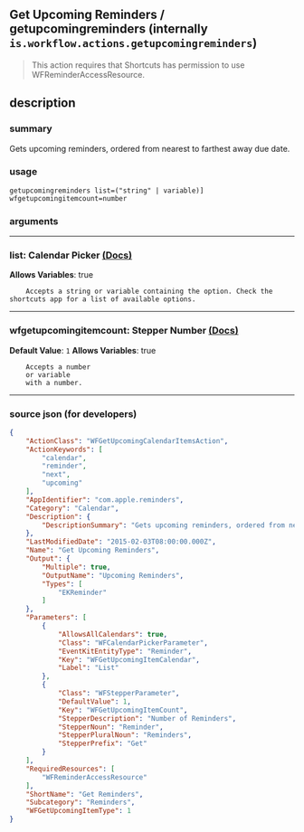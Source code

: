 
## Get Upcoming Reminders / getupcomingreminders (internally `is.workflow.actions.getupcomingreminders`)

> This action requires that Shortcuts has permission to use WFReminderAccessResource.


## description

### summary

Gets upcoming reminders, ordered from nearest to farthest away due date.


### usage
```
getupcomingreminders list=("string" | variable)] wfgetupcomingitemcount=number
```

### arguments

---

### list: Calendar Picker [(Docs)](https://pfgithub.github.io/shortcutslang/gettingstarted#other-fields)
**Allows Variables**: true



		Accepts a string or variable containing the option. Check the shortcuts app for a list of available options. 

---

### wfgetupcomingitemcount: Stepper Number [(Docs)](https://pfgithub.github.io/shortcutslang/gettingstarted#stepper-number-fields)
**Default Value**: `1`
**Allows Variables**: true



		Accepts a number 
		or variable
		with a number.

---

### source json (for developers)

```json
{
	"ActionClass": "WFGetUpcomingCalendarItemsAction",
	"ActionKeywords": [
		"calendar",
		"reminder",
		"next",
		"upcoming"
	],
	"AppIdentifier": "com.apple.reminders",
	"Category": "Calendar",
	"Description": {
		"DescriptionSummary": "Gets upcoming reminders, ordered from nearest to farthest away due date."
	},
	"LastModifiedDate": "2015-02-03T08:00:00.000Z",
	"Name": "Get Upcoming Reminders",
	"Output": {
		"Multiple": true,
		"OutputName": "Upcoming Reminders",
		"Types": [
			"EKReminder"
		]
	},
	"Parameters": [
		{
			"AllowsAllCalendars": true,
			"Class": "WFCalendarPickerParameter",
			"EventKitEntityType": "Reminder",
			"Key": "WFGetUpcomingItemCalendar",
			"Label": "List"
		},
		{
			"Class": "WFStepperParameter",
			"DefaultValue": 1,
			"Key": "WFGetUpcomingItemCount",
			"StepperDescription": "Number of Reminders",
			"StepperNoun": "Reminder",
			"StepperPluralNoun": "Reminders",
			"StepperPrefix": "Get"
		}
	],
	"RequiredResources": [
		"WFReminderAccessResource"
	],
	"ShortName": "Get Reminders",
	"Subcategory": "Reminders",
	"WFGetUpcomingItemType": 1
}
```
